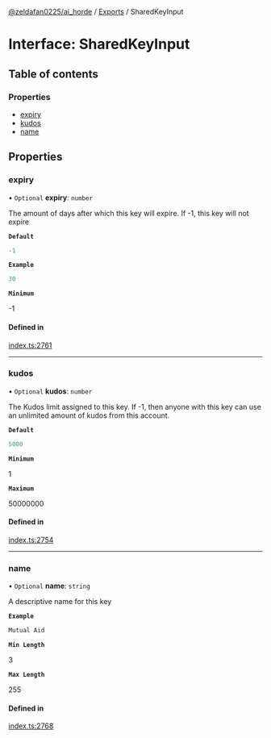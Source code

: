 [@zeldafan0225/ai_horde](../README.md) / [Exports](../modules.md) / SharedKeyInput

# Interface: SharedKeyInput

## Table of contents

### Properties

- [expiry](SharedKeyInput.md#expiry)
- [kudos](SharedKeyInput.md#kudos)
- [name](SharedKeyInput.md#name)

## Properties

### expiry

• `Optional` **expiry**: `number`

The amount of days after which this key will expire. If -1, this key will not expire

**`Default`**

```ts
-1
```

**`Example`**

```ts
30
```

**`Minimum`**

-1

#### Defined in

[index.ts:2761](https://github.com/ZeldaFan0225/ai_horde/blob/100bbe4/index.ts#L2761)

___

### kudos

• `Optional` **kudos**: `number`

The Kudos limit assigned to this key. If -1, then anyone with this key can use an unlimited amount of kudos from this account.

**`Default`**

```ts
5000
```

**`Minimum`**

1

**`Maximum`**

50000000

#### Defined in

[index.ts:2754](https://github.com/ZeldaFan0225/ai_horde/blob/100bbe4/index.ts#L2754)

___

### name

• `Optional` **name**: `string`

A descriptive name for this key

**`Example`**

```ts
Mutual Aid
```

**`Min Length`**

3

**`Max Length`**

255

#### Defined in

[index.ts:2768](https://github.com/ZeldaFan0225/ai_horde/blob/100bbe4/index.ts#L2768)
